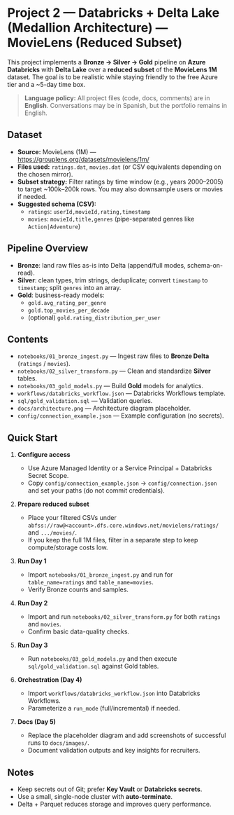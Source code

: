 
# Project 2 — Databricks + Delta Lake (Medallion Architecture) — MovieLens (Reduced Subset)

This project implements a **Bronze → Silver → Gold** pipeline on **Azure Databricks** with **Delta Lake** over a **reduced subset** of the **MovieLens 1M** dataset. The goal is to be realistic while staying friendly to the free Azure tier and a ~5-day time box.

> **Language policy:** All project files (code, docs, comments) are in **English**. Conversations may be in Spanish, but the portfolio remains in English.

## Dataset
- **Source:** MovieLens (1M) — https://grouplens.org/datasets/movielens/1m/
- **Files used:** `ratings.dat`, `movies.dat` (or CSV equivalents depending on the chosen mirror).
- **Subset strategy:** Filter ratings by time window (e.g., years 2000–2005) to target ~100k–200k rows. You may also downsample users or movies if needed.
- **Suggested schema (CSV):**
  - `ratings`: `userId,movieId,rating,timestamp`
  - `movies`: `movieId,title,genres` (pipe-separated genres like `Action|Adventure`)

## Pipeline Overview
- **Bronze**: land raw files as-is into Delta (append/full modes, schema-on-read).
- **Silver**: clean types, trim strings, deduplicate; convert `timestamp` to `timestamp`; split `genres` into an array.
- **Gold**: business-ready models:
  - `gold.avg_rating_per_genre`
  - `gold.top_movies_per_decade`
  - (optional) `gold.rating_distribution_per_user`

## Contents
- `notebooks/01_bronze_ingest.py` — Ingest raw files to **Bronze Delta** (`ratings` / `movies`).
- `notebooks/02_silver_transform.py` — Clean and standardize **Silver** tables.
- `notebooks/03_gold_models.py` — Build **Gold** models for analytics.
- `workflows/databricks_workflow.json` — Databricks Workflows template.
- `sql/gold_validation.sql` — Validation queries.
- `docs/architecture.png` — Architecture diagram placeholder.
- `config/connection_example.json` — Example configuration (no secrets).

## Quick Start
1. **Configure access**
   - Use Azure Managed Identity or a Service Principal + Databricks Secret Scope.
   - Copy `config/connection_example.json` → `config/connection.json` and set your paths (do not commit credentials).

2. **Prepare reduced subset**
   - Place your filtered CSVs under `abfss://raw@<account>.dfs.core.windows.net/movielens/ratings/` and `.../movies/`.
   - If you keep the full 1M files, filter in a separate step to keep compute/storage costs low.

3. **Run Day 1**
   - Import `notebooks/01_bronze_ingest.py` and run for `table_name=ratings` and `table_name=movies`.
   - Verify Bronze counts and samples.

4. **Run Day 2**
   - Import and run `notebooks/02_silver_transform.py` for both `ratings` and `movies`.
   - Confirm basic data-quality checks.

5. **Run Day 3**
   - Run `notebooks/03_gold_models.py` and then execute `sql/gold_validation.sql` against Gold tables.

6. **Orchestration (Day 4)**
   - Import `workflows/databricks_workflow.json` into Databricks Workflows.
   - Parameterize a `run_mode` (full/incremental) if needed.

7. **Docs (Day 5)**
   - Replace the placeholder diagram and add screenshots of successful runs to `docs/images/`.
   - Document validation outputs and key insights for recruiters.

## Notes
- Keep secrets out of Git; prefer **Key Vault** or **Databricks secrets**.
- Use a small, single-node cluster with **auto-terminate**.
- Delta + Parquet reduces storage and improves query performance.

